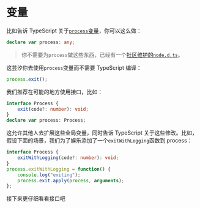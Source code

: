 # 变量

比如告诉 TypeScript 关于[`process`变量]()，你可以这么做：
```ts
declare var process: any;
```
> 你不需要为`process`做这些东西，已经有一个[社区维护的`node.d.ts`]()。

这芸汐你去使用`process`变量而不需要 TypeScript 编译：
```ts
process.exit();
```

我们推荐在可能的地方使用接口，比如：
```ts
interface Process {
    exit(code?: number): void;
}
declare var process: Process;
```

这允许其他人去扩展这些全局变量，同时告诉 TypeScript 关于这些修改。比如，假设下面的场景，我们为了娱乐添加了一个`exitWithLogging`函数到 process：
```ts
interface Process {
    exitWithLogging(code?: number): void;
}
process.exitWithLogging = function() {
    console.log("exiting");
    process.exit.apply(process, arguments);
};
```
接下来更仔细看看接口吧